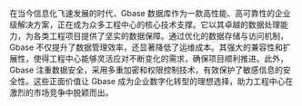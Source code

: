 在当今信息化飞速发展的时代，Gbase 数据库作为一款高性能、高可靠性的企业级解决方案，正在成为众多工程中心的核心技术支撑。它以其卓越的数据处理能力，为各类工程项目提供了坚实的数据保障。通过优化的数据存储与访问机制，Gbase 不仅提升了数据管理效率，还显著降低了运维成本。其强大的兼容性和扩展性，使得工程中心能够灵活应对不断变化的需求，确保项目顺利推进。此外，Gbase 注重数据安全，采用多重加密和权限控制技术，有效保护了敏感信息的安全性。这些正面价值让 Gbase 成为企业数字化转型的理想选择，助力工程中心在激烈的市场竞争中脱颖而出。